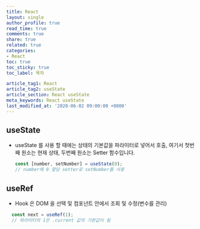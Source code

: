```yaml
---
title: React
layout: single
author_profile: true
read_time: true
comments: true
share: true
related: true
categories:
- React
toc: true
toc_sticky: true
toc_label: 목차

article_tag1: React
article_tag2: useState 
article_section: React useState
meta_keywords: React useState
last_modified_at: '2020-06-02 09:00:00 +0800'
---
```


## useState
- useState 를 사용 할 때에는 상태의 기본값을 파라미터로 넣어서 호출, 여기서 첫번째 원소는 현재 상태, 두번째 원소는 Setter 함수입니다.

  ```javascript
  const [number, setNumber] = useState(0);
  // number에 0 할당 setter로 setNumber를 사용
  ```

## useRef
- Hook 은 DOM 을 선택 및 컴포넌트 안에서 조회 및 수정(변수를 관리)
```javascript
  const next = useRef(1);
  // 파라미터의 1은 .current 값의 기본값이 됨
```